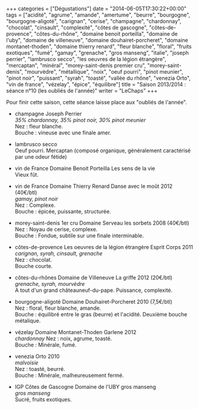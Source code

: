 +++
categories = ["Dégustations"]
date = "2014-06-05T17:30:22+00:00"
tags = ["acidité", "agrume", "amande", "amertume", "beurre", "bourgogne", "bourgogne-aligoté", "carignan", "cerise", "champagne", "chardonnay", "chocolat", "cinsault", "complexité", "côtes de gascogne", "côtes-de-provence", "côtes-du-rhône", "domaine benoit porteilla", "domaine de l'uby", "domaine de villeneuve", "domaine douhairet-porcheret", "domaine montanet-thoden", "domaine thierry renard", "fleur blanche", "floral", "fruits exotiques", "fumé", "gamay", "grenache", "gros manseng", "italie", "joseph perrier", "lambrusco secco", "les oeuvres de la légion étrangère", "mercaptan", "minéral", "morey-saint-denis premier cru", "morey-saint-denis", "mourvèdre", "métallique", "noix", "oeuf pourri", "pinot meunier", "pinot noir", "puissant", "syrah", "toasté", "vallée du rhône", "venezia Orto", "vin de france", "vézelay", "épice", "équilibre"] 
title = "Saison 2013/2014 : séance n°10 (les oubliés de l'année)"
writer = "LeChaps"
+++

Pour finir cette saison, cette séance laisse place aux "oubliés de l'année".

* champagne Joseph Perrier <i class="fa fa-plus-circle"></i>  
_35% chardonnay, 35% pinot noir, 30% pinot meunier_  
Nez : fleur blanche.  
Bouche : vineuse avec une finale amer.

* lambrusco secco <i class="fa fa-minus-circle"></i>  
Oeuf pourri. Mercaptan (composé organique, généralement caractérisé par une odeur fétide)

* vin de France Domaine Benoit Porteilla Les sens de la vie  
Vieux fût.

* vin de France Domaine Thierry Renard Danse avec le moût 2012 (40€/btl) <i class="fa fa-plus-circle"></i> <i class="fa fa-plus-circle"></i>  
_gamay, pinot noir_  
Nez : Complexe.  
Bouche : épicée, puissante, structurée.

* morey-saint-denis 1er cru Domaine Serveau les sorbets 2008 (40€/btl) <i class="fa fa-plus-circle"></i> <i class="fa fa-plus-circle"></i>  
Nez : Noyau de cerise, complexe.  
Bouche : Fondue, subtile sur une finale interminable.

* côtes-de-provence Les oeuvres de la légion étrangère Esprit Corps 2011  
_carignan, syrah, cinsault, grenache_  
Nez : chocolat.  
Bouche courte.

* côtes-du-rhônes Domaine de Villeneuve La griffe 2012 (20€/btl) <i class="fa fa-plus-circle"></i> <i class="fa fa-plus-circle"></i>  
_grenache, syrah, mourvèdre_  
A tout d'un grand châteauneuf-du-pape. Puissance, complexité.

* bourgogne-aligoté Domaine Douhairet-Porcheret 2010 (7,5€/btl) <i class="fa fa-plus-circle"></i>  
Nez : floral, fleur blanche, amande.  
Bouche : équilibré entre le gras (beurre) et l'acidité. Deuxième bouche métalique.

* vézelay Domaine Montanet-Thoden  Garlene 2012 <i class="fa fa-plus-circle"></i>  
_chardonnay_
Nez : noix, agrume, toasté.  
Bouche : Minérale, fumé.

* venezia Orto 2010  
_malvoisie_  
Nez : toasté, beurré.  
Bouche : Minérale, malheureusement fermé.

* IGP Côtes de Gascogne Domaine de l'UBY gros manseng  
_gros manseng_  
Sucré, fruits exotiques.
